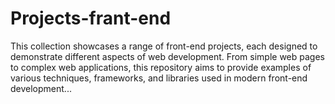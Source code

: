 # Projects-frant-end
This collection showcases a range of front-end projects, each designed to demonstrate different aspects of web development. From simple web pages to complex web applications, this repository aims to provide examples of various techniques, frameworks, and libraries used in modern front-end development...
